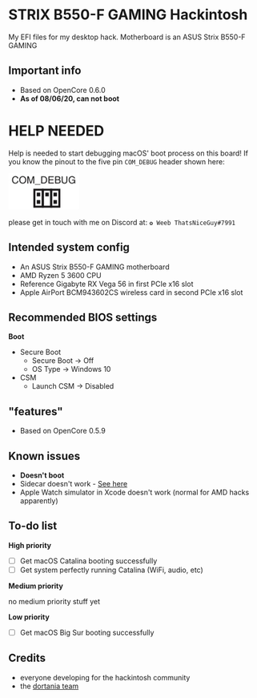 # STRIX B550-F GAMING Hackintosh
My EFI files for my desktop hack. Motherboard is an ASUS Strix B550-F GAMING

## Important info
- Based on OpenCore 0.6.0
- **As of 08/06/20, can not boot**

# HELP NEEDED
Help is needed to start debugging macOS' boot process on this board!
If you know the pinout to the five pin `COM_DEBUG` header shown here:

![image of header](F47EA593-2588-4280-9741-47D0BFC46C25.jpeg)

please get in touch with me on Discord at:
`✿ Weeb ThatsNiceGuy#7991`

## Intended system config
- An ASUS Strix B550-F GAMING motherboard
- AMD Ryzen 5 3600 CPU
- Reference Gigabyte RX Vega 56 in first PCIe x16 slot
- Apple AirPort BCM943602CS wireless card in second PCIe x16 slot

## Recommended BIOS settings
**Boot**
- Secure Boot 
  - Secure Boot → Off
  - OS Type → Windows 10
- CSM
  - Launch CSM → Disabled

## "features"
- Based on OpenCore 0.5.9

## Known issues
- **Doesn't boot**
- Sidecar doesn't work - [See here](https://github.com/AMD-OSX/bugtracker/issues/1)
- Apple Watch simulator in Xcode doesn't work (normal for AMD hacks apparently)

## To-do list

**High priority**
- [ ] Get macOS Catalina booting successfully
- [ ] Get system perfectly running Catalina (WiFi, audio, etc)

**Medium priority**

no medium priority stuff yet

**Low priority**
- [ ] Get macOS Big Sur booting successfully

## Credits
- everyone developing for the hackintosh community
- the [dortania team](https://github.com/orgs/dortania/people)
